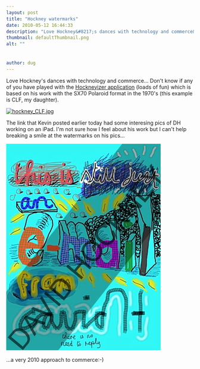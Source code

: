 ```yaml
---
layout: post
title: "Hockney watermarks"
date: 2010-05-12 16:44:33
description: "Love Hockney&#8217;s dances with technology and commerce&#8230; Don&#8217;t know if any of you have played with the Hockneyizer application (loads of fun) which is based on his work with the SX70 Polaroid format in the 1970&#8217;s (this example is CLF,&#8230;"
thumbnail: defaultThumbnail.png
alt: ""


author: dug
---
```


<p>Love Hockney's dances with technology and commerce... Don't know if any of you have played with the <a href="http://bighugelabs.com/hockney.php">Hockneyizer application</a> (loads of fun) which is based on his work with the <span class="caps">SX70</span> Polaroid format in the 1970's (this example is <span class="caps">CLF, </span>my daughter).</p>

<p><a href="http://donkeyontheedge.com/assets_c/2010/05/hockney_CLF-19.html" onclick="window.open('http://donkeyontheedge.com/assets_c/2010/05/hockney_CLF-19.html','popup','width=800,height=600,scrollbars=no,resizable=no,toolbar=no,directories=no,location=no,menubar=no,status=no,left=0,top=0'); return false"><img src="http://donkeyontheedge.com/assets_c/2010/05/hockney_CLF-thumb-520x390-19.jpg" width="520" height="390" alt="hockney_CLF.jpg"  style="" /></a></p>

<p>The link that Kevin posted earlier today had some interesing pics of DH working on an iPad. I'm not sure how I feel about his work but I can't help breaking a smile at the watermarks on his pics...</p>

<p><img alt="hockney-watermark.jpg" src="/assets/i/hockney-watermark.jpg" width="415" height="554"  style="" /></p>

<p>...a very 2010 approach to commerce:-)</p>

